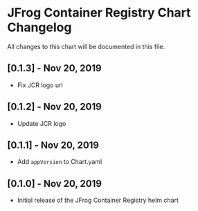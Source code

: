 # JFrog Container Registry Chart Changelog
All changes to this chart will be documented in this file.

## [0.1.3] - Nov 20, 2019
* Fix JCR logo url

## [0.1.2] - Nov 20, 2019
* Update JCR logo

## [0.1.1] - Nov 20, 2019
* Add `appVersion` to Chart.yaml

## [0.1.0] - Nov 20, 2019
* Initial release of the JFrog Container Registry helm chart
